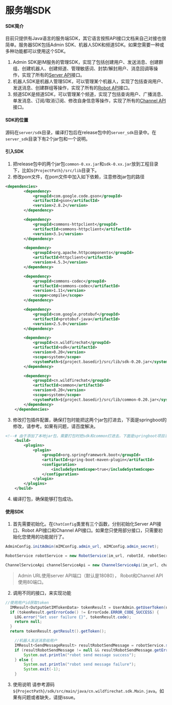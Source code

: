 # 服务端SDK

#### SDK简介
目前只提供有Java语言的服务端SDK，其它语言按照API接口文档来自己对接也很简单。服务器SDK包括Admin SDK、机器人SDK和频道SDK。如果您需要一种或多种功能都可以使用这个SDK。
1. Admin SDK是IM服务的管理SDK，实现了包括创建用户、发送消息、创建群组、创建机器人、创建频道、管理敏感词、封禁/解封用户、消息回调等操作，实现了所有的[Server API](./admin_api/)接口。
2. 机器人SDK是机器人管理SDK，可以管理某个机器人，实现了包括查询用户、发送消息、创建群组等操作，实现了所有的[Robot API](./robot_api/)接口。
3. 频道SDK是频道SDK，可以管理某个频道，实现了包括查询用户、广播消息、单发消息、订阅/取消订阅、修改自身信息等操作，实现了所有的[Channel API](./channel_api/)接口。

#### SDK的位置
源码在```server/sdk```目录，编译打包后在release包中的```server_sdk```目录中。在```server_sdk```目录下有2个jar包和一个说明。


#### 引入SDK
1. 把release包中的两个jar包```common-0.xx.jar```和```sdk-0.xx.jar```放到工程目录下，比如```${ProjectPath}/src/lib```目录下。
2. 修改pom文件，在pom文件中加入如下依赖，注意修改jar包的路径
```xml
<dependencies>
		<dependency>
			<groupId>com.google.code.gson</groupId>
			<artifactId>gson</artifactId>
			<version>2.8.2</version>
		</dependency>

		<dependency>
			<groupId>commons-httpclient</groupId>
			<artifactId>commons-httpclient</artifactId>
			<version>3.1</version>
		</dependency>

		<dependency>
			<groupId>org.apache.httpcomponents</groupId>
			<artifactId>httpclient</artifactId>
			<version>4.5.3</version>
		</dependency>

		<dependency>
			<groupId>commons-codec</groupId>
			<artifactId>commons-codec</artifactId>
			<version>1.11</version>
			<scope>compile</scope>
		</dependency>

		<dependency>
			<groupId>com.google.protobuf</groupId>
			<artifactId>protobuf-java</artifactId>
			<version>2.5.0</version>
		</dependency>

		<dependency>
			<groupId>cn.wildfirechat</groupId>
			<artifactId>sdk</artifactId>
			<version>0.20</version>
			<scope>system</scope>
			<systemPath>${project.basedir}/src/lib/sdk-0.20.jar</systemPath>
		</dependency>

		<dependency>
			<groupId>cn.wildfirechat</groupId>
			<artifactId>common</artifactId>
			<version>0.20</version>
			<scope>system</scope>
			<systemPath>${project.basedir}/src/lib/common-0.20.jar</systemPath>
		</dependency>
	</dependencies>
```

3. 修改打包插件配置，确保打包时能把这两个jar包打进去，下面是springboot的修改，请参考。如果有问题，请百度解决。
```xml
<!--# 由于添加了本地jar包，需要打包时把sdk和common打进去，下面是springboot项目添加includeSystemScope部分，其它类型项目请百度。 -->
	<build>
    	<plugins>
    		<plugin>
    			<groupId>org.springframework.boot</groupId>
    			<artifactId>spring-boot-maven-plugin</artifactId>
    			<configuration>
    				<includeSystemScope>true</includeSystemScope>
    			</configuration>
    		</plugin>
    	</plugins>
    </build>
```

4. 编译打包，确保能够打包成功。

#### 使用SDK
1. 首先需要初始化。在```ChatConfig```类里有三个函数，分别初始化Server API接口、Robot API接口和Channel API接口。如果您只使用部分接口，只需要初始化您使用的功能就行了。
```java
AdminConfig.initAdmin(mIMConfig.admin_url, mIMConfig.admin_secret);

RobotService robotService = new RobotService(im_url, robotId, robotSecret);

ChannelServiceApi channelServiceApi = new ChannelServiceApi(im_url, channelId, channelSecret);
```
> Admin URL使用server API端口（默认是18080）， Robot和Channel API使用80端口。

2. 调用不同的接口，来实现功能
```java
//使用用户id获取token
  IMResult<OutputGetIMTokenData> tokenResult = UserAdmin.getUserToken(user.getUserId(), clientId);
  if (tokenResult.getErrorCode() != ErrorCode.ERROR_CODE_SUCCESS) {
    LOG.error("Get user failure {}", tokenResult.code);
    return null;
  }
  return tokenResult.getResult().getToken();

	//机器人发送消息给用户
	IMResult<SendMessageResult> resultRobotSendMessage = robotService.sendMessage("robot1", conversation, payload);
	if (resultRobotSendMessage != null && resultRobotSendMessage.getErrorCode() == ErrorCode.ERROR_CODE_SUCCESS) {
	    System.out.println("robot send message success");
	} else {
	    System.out.println("robot send message failure");
	    System.exit(-1);
	}
```

3. 使用说明
请参考源码```${ProjectPath}/sdk/src/main/java/cn.wildfirechat.sdk.Main.java```。如果有问题或者缺失，请提issue。
